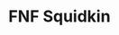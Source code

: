 ---
slug: fnf-squidkin
title: FNF Squidkin
description: "FNF Squidkin is an exciting online game. Play for free directly in your browser!"
icon: /images/new_mods/FNF Squidkin.png
url: https://fnf.kdata1.com/2024/sprunki-sprunkin/1/
previewImage: /images/new_mods/FNF Squidkin.png
type: new mods

# SEO配置
seo:
  title: "FNF Squidkin - Play Free Online Game | Fun Browser Games"
  description: "FNF Squidkin - Play this fun online game for free in your browser. No download required!"
  ogImage: "/images/new_mods/FNF Squidkin.png"
  keywords: "fnf-squidkin, online game, browser game, free game, new mods game, play online"

videoUrls:
  - https://www.youtube.com/embed/example1
  - https://www.youtube.com/embed/example2

whyPlay:
  title: "Why Play FNF Squidkin?"
  items:
    - "Immersive Gameplay: FNF Squidkin offers an engaging and immersive gaming experience that will keep you entertained for hours"
    - "Challenging Levels: Test your skills with increasingly difficult challenges and obstacles"
    - "Beautiful Graphics: Enjoy stunning visuals and smooth animations that bring the game world to life"
    - "Regular Updates: New content and features are added regularly to keep the game fresh and exciting"
    - "Free to Play: Experience all the fun without spending a penny"
    - "Community Features: Connect with other players, share strategies, and compete for high scores"
    - "Cross-Platform: Play on any device with a web browser, no downloads required"

features:
  title: "Key Features of FNF Squidkin"
  image: "/images/new_mods/FNF Squidkin.png"
  items:
    - "Intuitive Controls: Easy to learn controls make FNF Squidkin accessible for players of all skill levels"
    - "Multiple Game Modes: Enjoy various gameplay options that provide different challenges and experiences"
    - "Character Customization: Personalize your gaming experience with unique characters and items"
    - "Achievement System: Complete special tasks to earn rewards and recognition"
    - "Leaderboards: Compete with players worldwide and see who can achieve the highest scores"

characteristics:
  title: "Game Characteristics"
  image: "/images/new_mods/FNF Squidkin.png"
  items:
    - "Genre: New mods game with elements of strategy and skill"
    - "Difficulty: Suitable for both casual gamers and those seeking a challenge"
    - "Play Time: Quick sessions or extended gameplay, depending on your preference"
    - "Art Style: Vibrant and engaging visuals that enhance the gaming experience"
    - "Sound Design: Immersive audio that complements the gameplay perfectly"

info: "FNF Squidkin is an exciting online game that offers players a unique and engaging gaming experience. With its intuitive controls, stunning visuals, and challenging gameplay, FNF Squidkin provides hours of entertainment for players of all ages and skill levels. Whether you're looking for a quick gaming session during a break or an extended play session, FNF Squidkin delivers an immersive experience that will keep you coming back for more. The game features multiple levels of increasing difficulty, ensuring that players are constantly challenged as they progress. With regular updates adding new content and features, FNF Squidkin remains fresh and exciting, providing endless entertainment options for its growing community of players."

howToPlayIntro: "Welcome to FNF Squidkin! This guide will walk you through the basics and help you master the game. Whether you're a beginner or looking to improve your skills, these tips and instructions will enhance your gaming experience."

howToPlaySteps:
  - title: "Getting Started"
    description: "Begin your FNF Squidkin adventure by familiarizing yourself with the controls. Use your keyboard or mouse to navigate through the game interface. The tutorial will guide you through the basic mechanics and help you understand the objectives."
  - title: "Understanding the Objectives"
    description: "In FNF Squidkin, your main goal is to progress through levels by completing specific objectives. Each level presents unique challenges that require different strategies and approaches."
  - title: "Mastering the Controls"
    description: "Practice using the controls to improve your precision and reaction time. FNF Squidkin requires quick reflexes and strategic thinking to overcome obstacles and defeat opponents."
  - title: "Utilizing Power-ups"
    description: "Collect power-ups throughout the game to enhance your abilities and overcome difficult challenges. Each power-up offers unique advantages that can be crucial for success."
  - title: "Developing Strategies"
    description: "As you progress in FNF Squidkin, develop effective strategies for different scenarios. Analyze patterns, anticipate challenges, and adapt your approach to maximize your performance."

faq:
  title: "Frequently Asked Questions about FNF Squidkin"
  items:
    - question: "Is FNF Squidkin free to play?"
      answer: "Yes, FNF Squidkin is completely free to play directly in your web browser. No downloads or purchases are required to enjoy the full game experience."
    - question: "Can I play FNF Squidkin on mobile devices?"
      answer: "Yes, FNF Squidkin is optimized for both desktop and mobile play. You can enjoy the game on any device with a web browser and internet connection."
    - question: "Are there any in-game purchases?"
      answer: "While FNF Squidkin is free to play, there may be optional in-game purchases available for cosmetic items or additional features that don't affect core gameplay."
    - question: "How often is FNF Squidkin updated?"
      answer: "The developers regularly update FNF Squidkin with new content, features, and improvements based on player feedback and game performance."
    - question: "Can I play FNF Squidkin offline?"
      answer: "Currently, FNF Squidkin requires an internet connection to play as it's a browser-based online game."
    - question: "Is FNF Squidkin suitable for children?"
      answer: "Yes, FNF Squidkin is designed to be family-friendly and suitable for players of all ages."
    - question: "How do I report bugs or issues?"
      answer: "If you encounter any problems while playing FNF Squidkin, you can report them through the game's support page or contact the developers directly through their website."
    - question: "Still Have Questions?"
      answer: "If you have additional questions about FNF Squidkin that aren't covered in this FAQ, please visit our support center or contact our customer service team for assistance."
---